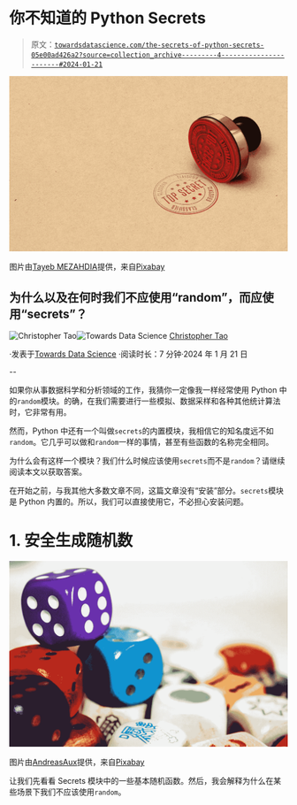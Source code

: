 # 你不知道的 Python Secrets

> 原文：[`towardsdatascience.com/the-secrets-of-python-secrets-05e00ad426a2?source=collection_archive---------4-----------------------#2024-01-21`](https://towardsdatascience.com/the-secrets-of-python-secrets-05e00ad426a2?source=collection_archive---------4-----------------------#2024-01-21)

![](img/4141616fabf1b0cfe9c08e344d008306.png)

图片由[Tayeb MEZAHDIA](https://pixabay.com/users/tayebmezahdia-4194100/?utm_source=link-attribution&utm_medium=referral&utm_campaign=image&utm_content=3037639)提供，来自[Pixabay](https://pixabay.com//?utm_source=link-attribution&utm_medium=referral&utm_campaign=image&utm_content=3037639)

## 为什么以及在何时我们不应使用“random”，而应使用“secrets”？

[](https://christophertao.medium.com/?source=post_page---byline--05e00ad426a2--------------------------------)![Christopher Tao](https://christophertao.medium.com/?source=post_page---byline--05e00ad426a2--------------------------------)[](https://towardsdatascience.com/?source=post_page---byline--05e00ad426a2--------------------------------)![Towards Data Science](https://towardsdatascience.com/?source=post_page---byline--05e00ad426a2--------------------------------) [Christopher Tao](https://christophertao.medium.com/?source=post_page---byline--05e00ad426a2--------------------------------)

·发表于[Towards Data Science](https://towardsdatascience.com/?source=post_page---byline--05e00ad426a2--------------------------------) ·阅读时长：7 分钟·2024 年 1 月 21 日

--

如果你从事数据科学和分析领域的工作，我猜你一定像我一样经常使用 Python 中的`random`模块。的确，在我们需要进行一些模拟、数据采样和各种其他统计算法时，它非常有用。

然而，Python 中还有一个叫做`secrets`的内置模块，我相信它的知名度远不如`random`。它几乎可以做和`random`一样的事情，甚至有些函数的名称完全相同。

为什么会有这样一个模块？我们什么时候应该使用`secrets`而不是`random`？请继续阅读本文以获取答案。

在开始之前，与我其他大多数文章不同，这篇文章没有“安装”部分。`secrets`模块是 Python 内置的。所以，我们可以直接使用它，不必担心安装问题。

# 1. 安全生成随机数

![](img/ad3d140295ab78f5a49109dd47e1946e.png)

图片由[AndreasAux](https://pixabay.com/users/andreasaux-148268/?utm_source=link-attribution&utm_medium=referral&utm_campaign=image&utm_content=442544)提供，来自[Pixabay](https://pixabay.com//?utm_source=link-attribution&utm_medium=referral&utm_campaign=image&utm_content=442544)

让我们先看看 Secrets 模块中的一些基本随机函数。然后，我会解释为什么在某些场景下我们不应该使用`random`。
